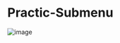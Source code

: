# Practic-Submenu

![image](https://user-images.githubusercontent.com/76132974/151090727-ccbe81a9-ac11-4c2b-92e1-e207d7dd04d0.png)
